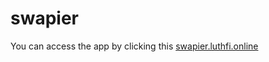 # swapier

You can access the app by clicking this [swapier.luthfi.online](http://swapier.luthfi.online)
